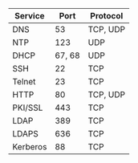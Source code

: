|Service|Port|Protocol|
|-|-|-|
|DNS|53|TCP, UDP|
|NTP|123|UDP|
|DHCP|67, 68|UDP|
|SSH|22|TCP|
|Telnet|23|TCP|
|HTTP|80|TCP, UDP|
|PKI/SSL|443|TCP|
|LDAP|389|TCP|
|LDAPS|636|TCP|
|Kerberos|88|TCP|